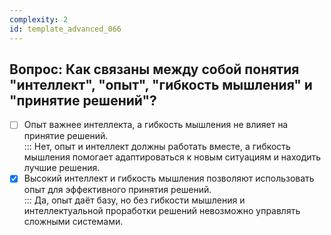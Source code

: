 ```yaml
---
complexity: 2
id: template_advanced_066
---
```

## Вопрос: Как связаны между собой понятия "интеллект", "опыт", "гибкость мышления" и "принятие решений"?

- [ ] Опыт важнее интеллекта, а гибкость мышления не влияет на принятие решений.  
  ::: Нет, опыт и интеллект должны работать вместе, а гибкость мышления помогает адаптироваться к новым ситуациям и находить лучшие решения.  
- [x] Высокий интеллект и гибкость мышления позволяют использовать опыт для эффективного принятия решений.  
  ::: Да, опыт даёт базу, но без гибкости мышления и интеллектуальной проработки решений невозможно управлять сложными системами.